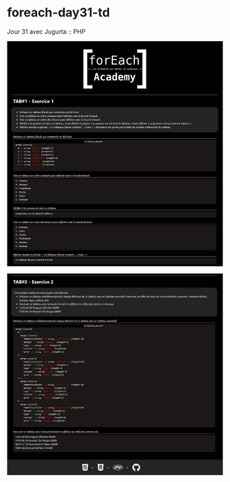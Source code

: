 # foreach-day31-td
Jour 31 avec Jugurta :: PHP

![Exercice 01](/assets/exercice01.jpg)

![Exercice 02](/assets/exercice02.jpg)
